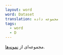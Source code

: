 ```yaml
---
layout: word
word: Dataset
translation: مجموعه داده
tags:
  - word
  - D
---
```

مجموعه‌ای از [نمونه‌ها](/E/example).